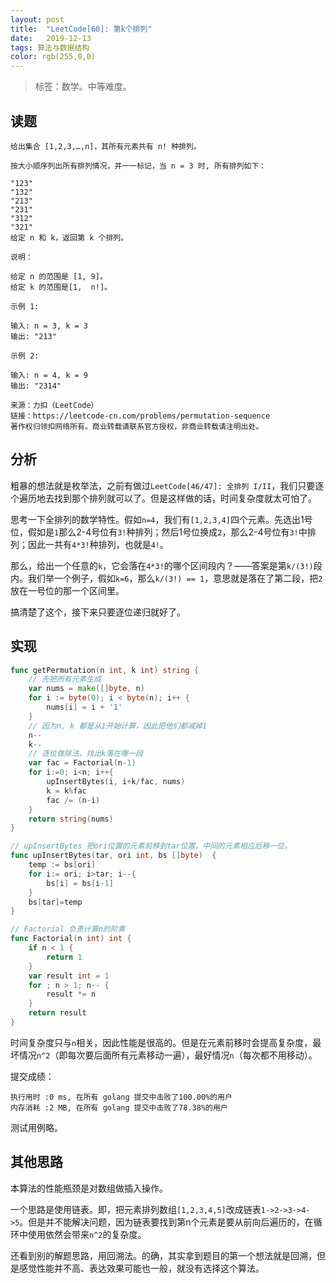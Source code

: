 ```yaml
---
layout: post
title:  "LeetCode[60]: 第k个排列"
date:   2019-12-13
tags: 算法与数据结构
color: rgb(255,0,0)
---
```


> 标签：数学。中等难度。

## 读题

```text
给出集合 [1,2,3,…,n]，其所有元素共有 n! 种排列。

按大小顺序列出所有排列情况，并一一标记，当 n = 3 时, 所有排列如下：

"123"
"132"
"213"
"231"
"312"
"321"
给定 n 和 k，返回第 k 个排列。

说明：

给定 n 的范围是 [1, 9]。
给定 k 的范围是[1,  n!]。

示例 1:

输入: n = 3, k = 3
输出: "213"

示例 2:

输入: n = 4, k = 9
输出: "2314"

来源：力扣（LeetCode）
链接：https://leetcode-cn.com/problems/permutation-sequence
著作权归领扣网络所有。商业转载请联系官方授权，非商业转载请注明出处。
```

## 分析

粗暴的想法就是枚举法，之前有做过`LeetCode[46/47]: 全排列 I/II`，我们只要逐个遍历地去找到那个排列就可以了。但是这样做的话，时间复杂度就太可怕了。

思考一下全排列的数学特性。假如`n=4`，我们有`[1,2,3,4]`四个元素。先选出1号位，假如是`1`那么2-4号位有`3!`种排列；然后1号位换成`2`，那么2-4号位有`3!`中排列；因此一共有`4*3!`种排列，也就是`4!`。

那么，给出一个任意的`k`，它会落在`4*3!`的哪个区间段内？——答案是第`k/(3!)`段内。我们举一个例子，假如`k=6`，那么`k/(3!) == 1`，意思就是落在了第二段，把`2`放在一号位的那一个区间里。

搞清楚了这个，接下来只要逐位递归就好了。

## 实现

```go
func getPermutation(n int, k int) string {
    // 先把所有元素生成
    var nums = make([]byte, n)
    for i := byte(0); i < byte(n); i++ {
        nums[i] = i + '1'
    }
    // 因为n, k 都是从1开始计算，因此把他们都减掉1
    n--
    k--
    // 逐位做除法，找出k落在哪一段
    var fac = Factorial(n-1)
    for i:=0; i<n; i++{
        upInsertBytes(i, i+k/fac, nums)
        k = k%fac
        fac /= (n-i)
    }
    return string(nums)
}

// upInsertBytes 把ori位置的元素前移到tar位置，中间的元素相应后移一位。
func upInsertBytes(tar, ori int, bs []byte)  {
    temp := bs[ori]
    for i:= ori; i>tar; i--{
        bs[i] = bs[i-1]
    }
    bs[tar]=temp
}

// Factorial 负责计算n的阶乘
func Factorial(n int) int {
    if n < 1 {
        return 1
    }
    var result int = 1
    for ; n > 1; n-- {
        result *= n
    }
    return result
}
```

时间复杂度只与`n`相关，因此性能是很高的。但是在元素前移时会提高复杂度，最坏情况`n^2`（即每次要后面所有元素移动一遍），最好情况`n`（每次都不用移动）。

提交成绩：

```text
执行用时 :0 ms, 在所有 golang 提交中击败了100.00%的用户
内存消耗 :2 MB, 在所有 golang 提交中击败了78.38%的用户
```

测试用例略。

## 其他思路

本算法的性能瓶颈是对数组做插入操作。

一个思路是使用链表。即，把元素排列数组`[1,2,3,4,5]`改成链表`1->2->3->4->5`。但是并不能解决问题，因为链表要找到第n个元素是要从前向后遍历的，在循环中使用依然会带来`n^2`的复杂度。

还看到别的解题思路，用回溯法。的确，其实拿到题目的第一个想法就是回溯，但是感觉性能并不高、表达效果可能也一般，就没有选择这个算法。

